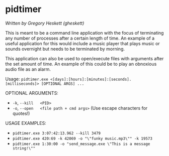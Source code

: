 # pidtimer

*Written by Gregory Heskett (gheskett)*

This is meant to be a command line application with the focus of terminating any number of processes after a certain length of time.
An example of a useful application for this would include a music player that plays music or sounds overnight but needs to be terminated by morning.

This application can also be used to open/execute files with arguments after the set amount of time.
An example of this could be to play an obnoxious audio file as an alarm.


Usage: `pidtimer.exe <[days]:[hours]:[minutes]:[seconds].[milliseconds]> [OPTIONAL ARGS] ...`

OPTIONAL ARGUMENTS:
 - `-k`, `--kill   <PID>`
 - `-o`, `--open   <file path + cmd args>`  (Use escape characters for quotes!)

USAGE EXAMPLES:
 - `pidtimer.exe 3:07:42:13.962 --kill 3479`
 - `pidtimer.exe 420:69 -k 42069 -o "\"funky music.mp3\"" -k 19573`
 - `pidtimer.exe 1:30:00 -o "send_message.exe \"This is a message string!\""`
